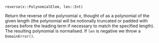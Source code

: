 ```
reverse(x::PolynomialElem, len::Int)
```

Return the reverse of the polynomial $x$, thought of as a polynomial of the given length (the polynomial will be notionally truncated or padded with zeroes before the leading term if necessary to match the specified length). The resulting polynomial is normalised. If `len` is negative we throw a `DomainError()`.
